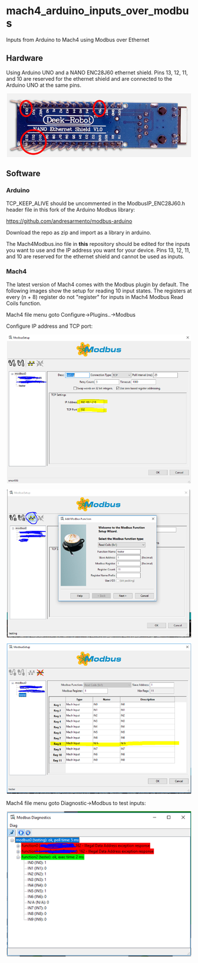 # mach4_arduino_inputs_over_modbus
Inputs from Arduino to Mach4 using Modbus over Ethernet

## Hardware

Using Arduino UNO and a NANO ENC28J60 ethernet shield. Pins 13, 12, 11, and 10 are reserved for the ethernet shield and are connected to the Arduino UNO at the same pins. 

<p align="center">
  <img src="/img/nano_ethernet.jpg" width="500"/>
</p>

## Software
### Arduino
TCP_KEEP_ALIVE should be uncommented in the ModbusIP_ENC28J60.h header file in this fork of the Arduino Modbus library: 

https://github.com/andresarmento/modbus-arduino

Download the repo as zip and import as a library in arduino.

The Mach4Modbus.ino file in <b>this</b> repository should be edited for the inputs you want to use and the IP address you want for your device. Pins 13, 12, 11, and 10 are reserved for the ethernet shield and cannot be used as inputs.

### Mach4
The latest version of Mach4 comes with the Modbus plugin by default. The following images show the setup for reading 10 input states. The registers at every (n + 8) register do not "register" for inputs in Mach4 Modbus Read Coils function.

Mach4 file menu goto Configure->Plugins..->Modbus

Configure IP address and TCP port:

<p align="center">
  <img src="/img/Read_Coils_3.PNG" width="500"/>
</p>

<p align="center">
  <img src="/img/Read_Coils_1.PNG" width="500"/>
</p>

<p align="center">
  <img src="/img/Read_Coils_2.PNG" width="500"/>
</p>

Mach4 file menu goto Diagnostic->Modbus to test inputs:

<p align="center">
  <img src="/img/Read_Coils_4.PNG" width="500"/>
</p>

